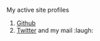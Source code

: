 My active site profiles

1. [Github](https://github.com/Martinsbane)
2. [Twitter](https://twitter.com/martinsbane)
 and my mail :laugh:
